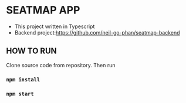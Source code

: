 # SEATMAP APP

- This project written in Typescript
- Backend project:https://github.com/neil-go-phan/seatmap-backend

## HOW TO RUN
Clone source code from repository. Then run

### `npm install`
### `npm start`
